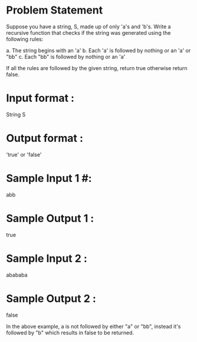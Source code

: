 # Problem Statement

Suppose you have a string, S, made up of only 'a's and 'b's. 
Write a recursive function that checks if the string was generated using the following rules:

a. The string begins with an 'a'
b. Each 'a' is followed by nothing or an 'a' or "bb"
c. Each "bb" is followed by nothing or an 'a'

If all the rules are followed by the given string, return true otherwise return false.

# Input format :
String S
# Output format :
'true' or 'false'

# Sample Input 1 #:
abb
# Sample Output 1 :
true
# Sample Input 2 :
abababa
# Sample Output 2 :
false

In the above example, a is not followed by either "a" or "bb", 
instead it's followed by "b" which results in false to be returned.
